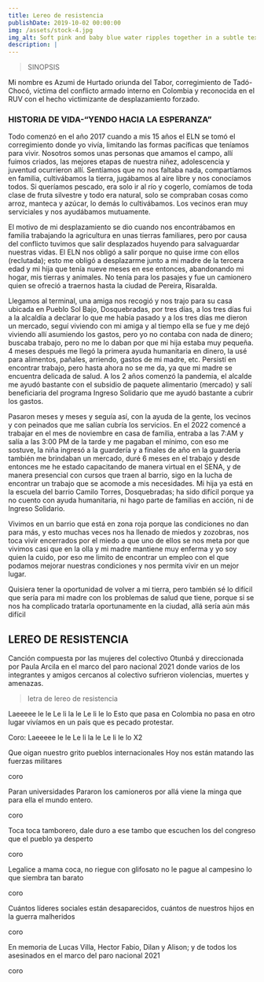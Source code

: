 ```yaml
---
title: Lereo de resistencia
publishDate: 2019-10-02 00:00:00
img: /assets/stock-4.jpg
img_alt: Soft pink and baby blue water ripples together in a subtle texture.
description: |
---
```

> SINOPSIS

Mi nombre es Azumi de Hurtado oriunda del Tabor, corregimiento de Tadó-Chocó, víctima del conflicto armado interno en Colombia y reconocida en el RUV con el hecho victimizante de desplazamiento forzado.

### HISTORIA DE VIDA-“YENDO HACIA LA ESPERANZA”

Todo comenzó en el año 2017 cuando a mis 15 años el ELN se tomó el corregimiento donde yo vivía, limitando las formas pacíficas que teníamos para vivir.  Nosotros somos unas personas que amamos el campo, allí fuimos criados, las mejores etapas de nuestra niñez, adolescencia y juventud ocurrieron allí. Sentíamos que no nos faltaba nada, compartíamos en familia, cultivábamos la tierra, jugábamos al aire libre y nos conocíamos todos. Si queríamos pescado, era solo ir al río y cogerlo, comíamos de toda clase de fruta silvestre y todo era natural, solo se compraban cosas como arroz, manteca y azúcar, lo demás lo cultivábamos. Los vecinos eran muy serviciales y nos ayudábamos mutuamente.

El motivo de mi desplazamiento se dio cuando nos encontrábamos en familia trabajando la agricultura en unas tierras familiares, pero por causa del conflicto tuvimos que salir desplazados huyendo para salvaguardar nuestras vidas. El ELN nos obligó a salir porque no quise irme con ellos (reclutada); esto me obligó a desplazarme junto a mi madre de la tercera edad y mi hija que tenía nueve meses en ese entonces, abandonando mi hogar, mis tierras y animales. No tenía para los pasajes y fue un camionero quien se ofreció a traernos hasta la ciudad de Pereira, Risaralda.

Llegamos al terminal,  una amiga nos recogió y nos trajo para su casa ubicada en Pueblo Sol Bajo, Dosquebradas, por tres días, a los tres días fui a la alcaldía a declarar lo que me había pasado y a los tres días me dieron un mercado, seguí viviendo con mi amiga y al tiempo ella se fue y me dejó viviendo allí asumiendo los gastos, pero yo no contaba con nada de dinero; buscaba trabajo, pero no me lo daban por que mi hija estaba muy pequeña. 4 meses después me llegó la primera ayuda humanitaria en dinero, la usé para alimentos, pañales, arriendo, gastos de mi madre, etc. Persistí en encontrar trabajo, pero hasta ahora no se me da, ya que mi madre se encuentra delicada de salud. A los 2 años comenzó la pandemia, el alcalde me ayudó bastante con el subsidio de paquete alimentario (mercado) y salí beneficiaria del programa Ingreso Solidario que  me ayudó bastante a cubrir los gastos.

Pasaron meses y meses y seguía así, con la ayuda de la gente, los vecinos y con peinados que me salían cubría los servicios. En el 2022 comencé a trabajar en el mes de noviembre en casa de familia, entraba a las 7:AM y salía a las 3:00 PM de la tarde y me pagaban el mínimo, con eso me sostuve, la niña ingresó a la guardería y a finales de año en la guardería también me brindaban un mercado, duré 6 meses en el trabajo y desde entonces me he estado capacitando de manera virtual en el SENA, y de manera presencial con cursos que traen al barrio, sigo en la lucha de encontrar un trabajo que se acomode a mis necesidades. Mi hija ya está en la escuela del barrio Camilo Torres, Dosquebradas; ha sido difícil porque ya no cuento con ayuda humanitaria, ni hago parte de familias en acción, ni de Ingreso Solidario.

Vivimos en un barrio que está en zona roja porque las condiciones no dan para más, y esto muchas veces nos ha llenado de miedos y zozobras, nos toca vivir encerrados por el miedo a que uno de ellos se nos meta por que vivimos casi que en la olla y mi madre mantiene muy enferma y yo soy quien la cuido, por eso me limito de encontrar un empleo con el que podamos mejorar nuestras condiciones y nos permita vivir en un mejor lugar.

Quisiera tener la oportunidad de volver a mi tierra, pero también sé lo difícil que sería para mi madre con los problemas de salud que tiene, porque si se nos ha complicado tratarla oportunamente en la ciudad, allá sería aún más difícil

## LEREO DE RESISTENCIA

 Canción compuesta por las mujeres del colectivo Otunbá y direccionada por Paula Arcila en el marco del paro nacional 2021 donde varios de los integrantes y amigos cercanos al colectivo sufrieron violencias, muertes y amenazas.

 > letra de lereo de resistencia
 
Laeeeee le le Le li la le Le li le lo 
Esto que pasa en Colombia no pasa en otro lugar
vivíamos en un país que es pecado protestar.

 Coro: Laeeeee le le Le li la le Le li le lo X2

Que oigan nuestro grito pueblos internacionales 
Hoy nos están  matando las fuerzas militares

coro 

Paran universidades Pararon los camioneros 
por allá viene  la minga que para ella  el mundo entero. 

coro


Toca toca tamborero, dale duro a ese tambo 
que escuchen los del congreso que el pueblo ya desperto

coro
 
Legalice a mama coca, no riegue con glifosato 
no le pague al campesino lo que siembra tan barato 

coro

Cuántos líderes sociales están desaparecidos, 
cuántos de nuestros hijos en la guerra malheridos

coro

En memoria de Lucas Villa, Hector Fabio, Dilan y Alison; y de todos los asesinados en el marco del paro nacional 2021

coro
